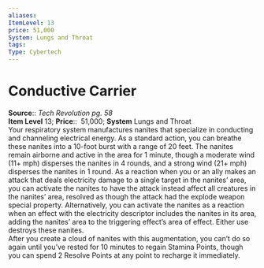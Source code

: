 ```yaml
---
aliases: 
ItemLevel: 13
price: 51,000
System: Lungs and Throat
tags: 
Type: Cybertech
---
```


# Conductive Carrier

**Source**:: _Tech Revolution pg. 58_  
**Item Level** 13;
**Price**::  51,000; **System** Lungs and Throat  
Your respiratory system manufactures nanites that specialize in conducting and channeling electrical energy. As a standard action, you can breathe these nanites into a 10-foot burst with a range of 20 feet. The nanites remain airborne and active in the area for 1 minute, though a moderate wind (11+ mph) disperses the nanites in 4 rounds, and a strong wind (21+ mph) disperses the nanites in 1 round. As a reaction when you or an ally makes an attack that deals electricity damage to a single target in the nanites’ area, you can activate the nanites to have the attack instead affect all creatures in the nanites’ area, resolved as though the attack had the explode weapon special property. Alternatively, you can activate the nanites as a reaction when an effect with the electricity descriptor includes the nanites in its area, adding the nanites’ area to the triggering effect’s area of effect. Either use destroys these nanites.  
After you create a cloud of nanites with this augmentation, you can’t do so again until you’ve rested for 10 minutes to regain Stamina Points, though you can spend 2 Resolve Points at any point to recharge it immediately.
